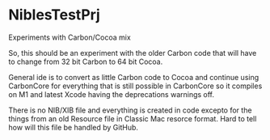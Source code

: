 # NiblesTestPrj
Experiments with Carbon/Cocoa mix

So, this should be an experiment with the older Carbon code that will have to change from 32 bit Carbon to 64 bit Cocoa.

General ide is to convert as little Carbon code to Cocoa and continue using CarbonCore for everything that is still possible in CarbonCore so it compiles on M1 and latest Xcode having the deprecations warnings off.

There is no NIB/XIB file and everything is created in code excepto for the things from an old Resource file in Classic Mac resorce format. Hard to tell how will this file be handled by GitHub. 
